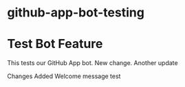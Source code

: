 # github-app-bot-testing

# Test Bot Feature
This tests our GitHub App bot.
New change.
Another update

Changes Added
Welcome message test